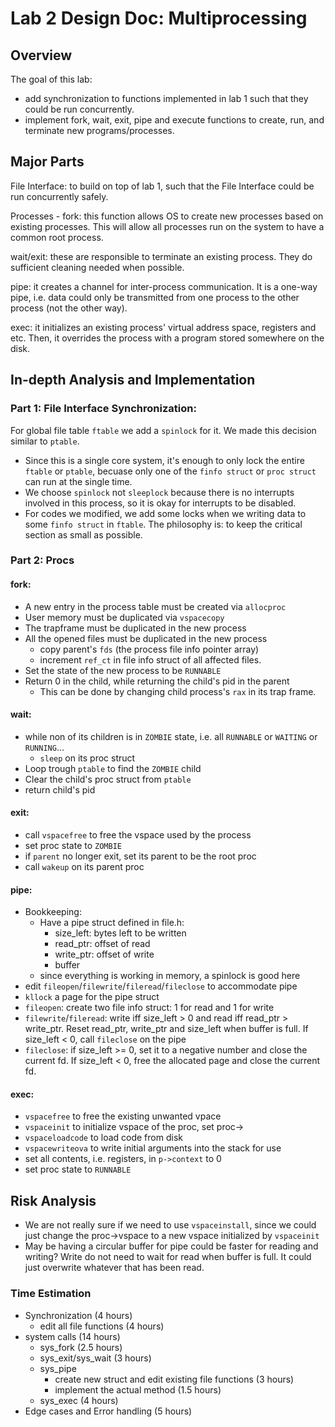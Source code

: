 # Lab 2 Design Doc: Multiprocessing

## Overview

The goal of this lab:
 - add synchronization to functions implemented in lab 1 such that they could be run concurrently.
 - implement fork, wait, exit, pipe and execute functions to create, run, and terminate new programs/processes.

## Major Parts
File Interface: to build on top of lab 1, such that the File Interface could be run concurrently safely.

Processes - fork: this function allows OS to create new processes based on existing processes. This will allow all processes run on the system to have a common root process.

wait/exit: these are responsible to terminate an existing process. They do sufficient cleaning needed when possible.

pipe: it creates a channel for inter-process communication. It is a one-way pipe, i.e. data could only be transmitted from one process to the other process (not the other way).

exec: it initializes an existing process' virtual address space, registers and etc. Then, it overrides the process with a program stored somewhere on the disk.

## In-depth Analysis and Implementation

### Part 1: File Interface Synchronization:
For global file table `ftable` we add a `spinlock` for it. We made this decision similar to `ptable`.
- Since this is a single core system, it's enough to only lock the entire `ftable` or `ptable`, becuase
only one of the `finfo struct` or `proc struct` can run at the single time.
- We choose `spinlock` not `sleeplock` because there is no interrupts involved in this process, so it
is okay for interrupts to be disabled.
- For codes we modified, we add some locks when we writing data to some `finfo struct` in `ftable`.
The philosophy is: to keep the critical section as small as possible.

### Part 2: Procs

#### fork:
- A new entry in the process table must be created via `allocproc`
- User memory must be duplicated via `vspacecopy`
- The trapframe must be duplicated in the new process
- All the opened files must be duplicated in the new process
    - copy parent's `fds` (the process file info pointer array)
    - increment `ref_ct` in file info struct of all affected files.
- Set the state of the new process to be `RUNNABLE`
- Return 0 in the child, while returning the child's pid in the parent
    - This can be done by changing child process's `rax` in its trap frame.

#### wait:
 - while non of its children is in `ZOMBIE` state, i.e. all `RUNNABLE` or `WAITING` or `RUNNING`...
    - `sleep` on its proc struct
 - Loop trough `ptable` to find the `ZOMBIE` child
 - Clear the child's proc struct from `ptable`
 - return child's pid

#### exit:
 - call `vspacefree` to free the vspace used by the process
 - set proc state to `ZOMBIE`
 - if `parent` no longer exit, set its parent to be the root proc
 - call `wakeup` on its parent proc

#### pipe:
- Bookkeeping:
    - Have a pipe struct defined in file.h:
        - size_left: bytes left to be written
        - read_ptr: offset of read
        - write_ptr: offset of write
        - buffer
    - since everything is working in memory, a spinlock is good here
- edit `fileopen`/`filewrite`/`fileread`/`fileclose` to accommodate pipe
- `kllock` a page for the pipe struct
- `fileopen`: create two file info struct: 1 for read and 1 for write
- `filewrite`/`fileread`: write iff size_left > 0 and read iff read_ptr > write_ptr. Reset read_ptr, write_ptr and size_left when buffer is full. If size_left < 0, call `fileclose` on the pipe
- `fileclose`: if size_left >= 0, set it to a negative number and close the current fd. If size_left < 0, free the allocated page and close the current fd.

#### exec:
- `vspacefree` to free the existing unwanted vpace
- `vspaceinit` to initialize vspace of the proc, set proc->
- `vspaceloadcode` to load code from disk
- `vspacewriteova` to write initial arguments into the stack for use
- set all contents, i.e. registers, in `p->context` to 0
- set proc state to `RUNNABLE`

## Risk Analysis
- We are not really sure if we need to use `vspaceinstall`, since we could just change the proc->vspace to a new vspace initialized by `vspaceinit`
- May be having a circular buffer for pipe could be faster for reading and writing? Write do not need to wait for read when buffer is full. It could just overwrite whatever that has been read.

### Time Estimation
 - Synchronization (4 hours)
    - edit all file functions (4 hours)
 - system calls (14 hours)
    - sys_fork (2.5 hours)
    - sys_exit/sys_wait (3 hours)
    - sys_pipe
      - create new struct and edit existing file functions (3 hours)
      - implement the actual method (1.5 hours)
    - sys_exec (4 hours)
 - Edge cases and Error handling (5 hours)
